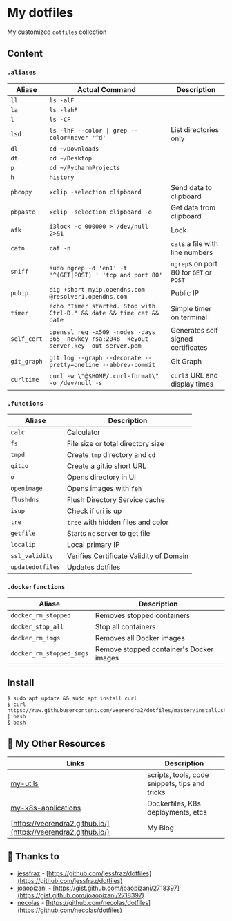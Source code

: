 # My dotfiles

My customized `dotfiles` collection
 
## Content
### `.aliases`

| Aliase      | Actual Command                                                                           | Description                             |
| ----------- | ---------------------------------------------------------------------------------------- | --------------------------------------- |
| `ll`        | `ls -alF`                                                                                |                                         |
| `la`        | `ls -lahF`                                                                               |                                         |
| `l`         | `ls -CF`                                                                                 |                                         |
| `lsd`       | `ls -lhF --color \| grep --color=never '^d'`                                             | List directories only                   |
| `dl`        | `cd ~/Downloads`                                                                         |                                         |
| `dt`        | `cd ~/Desktop`                                                                           |                                         |
| `p`         | `cd ~/PycharmProjects`                                                                   |                                         |
| `h`         | `history`                                                                                |                                         |
| `pbcopy`    | `xclip -selection clipboard`                                                             | Send data to clipboard                  |
| `pbpaste`   | `xclip -selection clipboard -o`                                                          | Get data from clipboard                 |
| `afk`       | `i3lock -c 000000 > /dev/null 2>&1`                                                      | Lock                                    |
| `catn`      | `cat -n`                                                                                 | `cat`s a file with line numbers         |
| `sniff`     | `sudo ngrep -d 'en1' -t '^(GET\|POST) ' 'tcp and port 80'`                               | `ngrep`s on port 80 for `GET` or `POST` |
| `pubip`     | `dig +short myip.opendns.com @resolver1.opendns.com`                                     | Public IP                               |
| `timer`     | `echo "Timer started. Stop with Ctrl-D." && date && time cat && date`                    | Simple timer on terminal                |
| `self_cert` | `openssl req -x509 -nodes -days 365 -newkey rsa:2048 -keyout server.key -out server.pem` | Generates self signed certificates      |
| `git_graph` | `git log --graph --decorate --pretty=oneline --abbrev-commit`                            | Git Graph                               |
| `curltime`  | `curl -w \"@$HOME/.curl-format\" -o /dev/null -s `                                       | `curl`s URL and display times           |

### `.functions`

| Aliase           | Description                             |
| ---------------- | --------------------------------------- |
| `calc`           | Calculator                              |
| `fs`             | File size or total directory size       |
| `tmpd`           | Create `tmp` directory and `cd`         |
| `gitio`          | Create a git.io short URL               |
| `o`              | Opens directory in UI                   |
| `openimage`      | Opens images with `feh`                 |
| `flushdns`       | Flush Directory Service cache           |
| `isup`           | Check if uri is up                      |
| `tre`            | `tree` with hidden files and color      |
| `getfile`        | Starts `nc` server to get file          |
| `localip`        | Local primary IP                        |
| `ssl_validity`   | Verifies Certificate Validity of Domain |
| `updatedotfiles` | Updates dotfiles                        |

### `.dockerfunctions`

| Aliase                   | Description                              |
| ------------------------ | ---------------------------------------- |
| `docker_rm_stopped`      | Removes stopped containers               |
| `docker_stop_all`        | Stop all containers                      |
| `docker_rm_imgs`         | Removes all Docker images                |
| `docker_rm_stopped_imgs` | Remove stopped container's Docker images |


## Install

```
$ sudo apt update && sudo apt install curl
$ curl https://raw.githubusercontent.com/veerendra2/dotfiles/master/install.sh | bash
$ bash
```

## :open_file_folder: My Other Resources

| Links                                                                    | Description                                    |
| ------------------------------------------------------------------------ | ---------------------------------------------- |
| [my-utils](https://github.com/veerendra2/my-utils)                       | scripts, tools, code snippets, tips and tricks |
| [my-k8s-applications](https://github.com/veerendra2/my-k8s-applications) | Dockerfiles, K8s deployments, etcs             |
| [https://veerendra2.github.io/](https://veerendra2.github.io/)           | My Blog                                        |


## :pray: Thanks to

* [jessfraz](https://github.com/jessfraz) - [https://github.com/jessfraz/dotfiles](https://github.com/jessfraz/dotfiles)
* [joaopizani](https://gist.github.com/joaopizani) - [https://gist.github.com/joaopizani/2718397](https://gist.github.com/joaopizani/2718397)
* [necolas](https://github.com/necolas) - [https://github.com/necolas/dotfiles](https://github.com/necolas/dotfiles)
